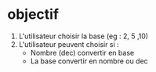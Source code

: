 # objectif

1. L'utilisateur choisir la base (eg : 2, 5 ,10)
2. L'utilisateur peuvent choisir si :
   - Nombre (dec) convertir en base
   - La base convertir en nombre ou dec
